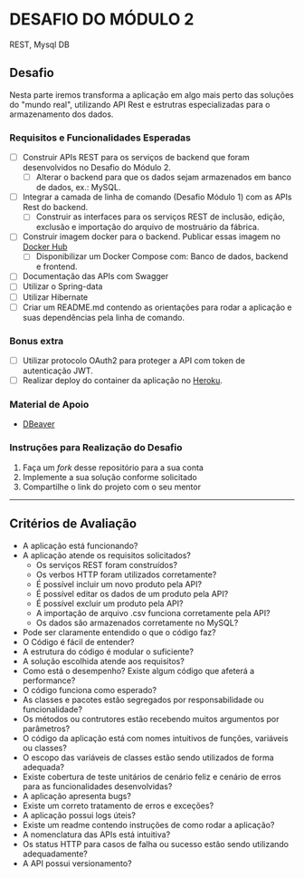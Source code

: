 # DESAFIO DO MÓDULO 2 #
REST, Mysql DB

## Desafio ##

Nesta parte iremos transforma a aplicação em algo mais perto das soluções do "mundo real", utilizando API Rest e estrutras especializadas para o armazenamento dos dados.

### Requisitos e Funcionalidades Esperadas ###
- [ ] Construir APIs REST para os serviços de backend que foram desenvolvidos no Desafio do Módulo 2.
    - [ ] Alterar o backend para que os dados sejam armazenados em banco de dados, ex.: MySQL.
- [ ] Integrar a camada de linha de comando (Desafio Módulo 1) com as APIs Rest do backend.
    - [ ] Construir as interfaces para os serviços REST de inclusão, edição, exclusão e importação do arquivo de mostruário da fábrica.
- [ ] Construir imagem docker para o backend. Publicar essas imagem no [Docker Hub](https://hub.docker.com/)
    - [ ] Disponibilizar um Docker Compose com: Banco de dados, backend e frontend.
- [ ] Documentação das APIs com Swagger
- [ ] Utilizar o Spring-data
- [ ] Utilizar Hibernate
- [ ] Criar um README.md contendo as orientações para rodar a aplicação e suas dependências pela linha de comando.

### Bonus extra
- [ ] Utilizar protocolo OAuth2 para proteger a API com token de autenticação JWT.
- [ ] Realizar deploy do container da aplicação no [Heroku](https://www.heroku.com/).

### Material de Apoio ###
* [DBeaver](https://dbeaver.io/)

### Instruções para Realização do Desafio ###
1. Faça um *fork* desse repositório para a sua conta
2. Implemente a sua solução conforme solicitado
3. Compartilhe o link do projeto com o seu mentor 

***
## Critérios de Avaliação ##
* A aplicação está funcionando?
* A aplicação atende os requisitos solicitados?
    * Os serviços REST foram construídos?
    * Os verbos HTTP foram utilizados corretamente?
    * É possível incluir um novo produto pela API?
    * É possível editar os dados de um produto pela API?
    * É possível excluir um produto pela API?
    * A importação de arquivo .csv funciona corretamente pela API?
    * Os dados são armazenados corretamente no MySQL?
* Pode ser claramente entendido o que o código faz?
* O Código é fácil de entender?
* A estrutura do código é modular o suficiente?
* A solução escolhida atende aos requisitos?
* Como está o desempenho? Existe algum código que afeterá a performance?
* O código funciona como esperado?
* As classes e pacotes estão segregados por responsabilidade ou funcionalidade?
* Os métodos ou contrutores estão recebendo muitos argumentos por parâmetros?
* O código da aplicação está com nomes intuitivos de funções, variáveis ou classes?
* O escopo das variáveis de classes estão sendo utilizados de forma adequada?
* Existe cobertura de teste unitários de cenário feliz e cenário de erros para as funcionalidades desenvolvidas?
* A aplicação apresenta bugs?
* Existe um correto tratamento de erros e exceções?
* A aplicação possui logs úteis?
* Existe um readme contendo instruções de como rodar a aplicação?
* A nomenclatura das APIs está intuitiva?
* Os status HTTP para casos de falha ou sucesso estão sendo utilizando adequadamente?
* A API possui versionamento?